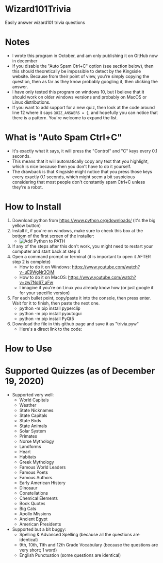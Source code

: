 # Wizard101Trivia
Easily answer wizard101 trivia questions

# Notes
- I wrote this program in October, and am only publishing it on GitHub now in december
- If you disable the "Auto Spam Ctrl+C" option (see section below), then this should theoretically be impossible to detect by the Kingsisle website. Because from their point of view, you're simply copying the question, then as far as they know probably googling it, then clicking the answer.
- I have only tested this program on windows 10, but I believe that it should work on older windows versions and probably on MacOS or Linux distributions.
- If you want to add support for a new quiz, then look at the code around line 12 where it says `QUIZ_ANSWERS = {`, and hopefully you can notice that there is a pattern. You're welcome to expand the list.

# What is "Auto Spam Ctrl+C"
- It's exactly what it says, it will press the "Control" and "C" keys every 0.1 seconds.
- This means that it will automatically copy any text that you highlight, which is nice because then you don't have to do it yourself.
- The drawback is that Kingsisle might notice that you press those keys every exactly 0.1 seconds, which might seem a bit suspicious considering that most people don't constantly spam Ctrl+C unless they're a robot. 

# How to Install
1. Download python from https://www.python.org/downloads/ (it's the big yellow button)
2. Install it, if you're on windows, make sure to check this box at the bottom of the first screen of the installer:
    - <img alt="Add Python to PATH" src="https://i.imgur.com/hLaUKge.png">
3. If any of the steps after this don't work, you might need to restart your computer and start back at step 4
4. Open a command prompt or terminal (it is important to open it AFTER step 2 is complete)
    - How to do it on Windows: https://www.youtube.com/watch?v=uE9WgNr3OjM
    - How to do it on MacOS: https://www.youtube.com/watch?v=zw7Nd67_aFw
    - I imagine if you're on Linux you already know how (or just google it for your specific version)
5. For each bullet point, copy/paste it into the console, then press enter. Wait for it to finish, then paste the next one.
    - python -m pip install pyperclip
    - python -m pip install pyautogui
    - python -m pip install PyQt5
6. Download the file in this github page and save it as "trivia.pyw"
    - Here's a direct link to the code: 

# How to Use

# Supported Quizzes (as of December 19, 2020)
 * Supported very well:
     - World Capitals
     - Weather
     - State Nicknames
     - State Capitals
     - State Birds
     - State Animals
     - Solar System
     - Primates
     - Norse Mythology
     - Landforms
     - Heart
     - Habitats
     - Greek Mythology
     - Famous World Leaders
     - Famous Poets
     - Famous Authors
     - Early American History
     - Dinosaur
     - Constellations
     - Chemical Elements
     - Book Quotes
     - Big Cats
     - Apollo Missions
     - Ancient Egypt
     - American Presidents
 * Supported but a bit buggy:
     - Spelling & Advanced Spelling (because all the questions are identical)
     - 9th, 10th, 11th and 12th Grade Vocabulary (because the questions are very short; 1 word)
     - English Punctuation (some questions are identical)
     
